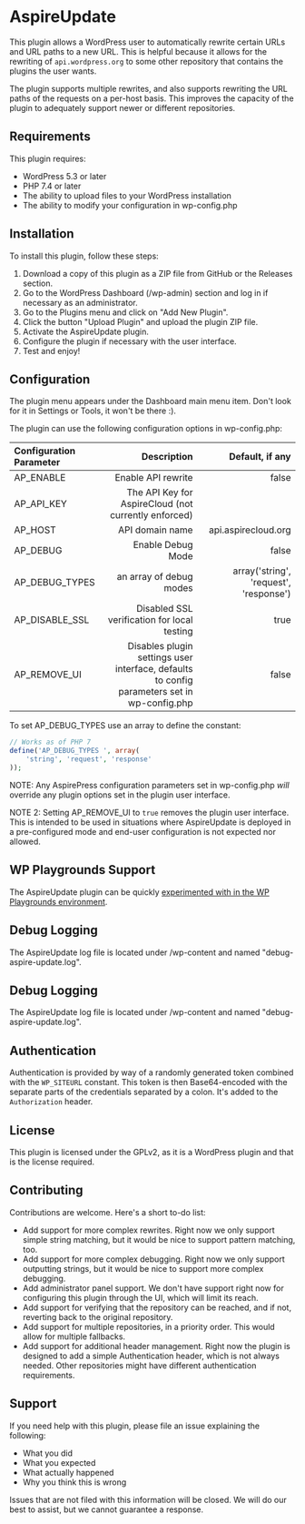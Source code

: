 # AspireUpdate


This plugin allows a WordPress user to automatically rewrite certain URLs and URL paths to a new URL. This is
helpful because it allows for the rewriting of `api.wordpress.org` to some other repository that contains the plugins
the user wants.

The plugin supports multiple rewrites, and also supports rewriting the URL paths of the requests on a per-host basis.
This improves the capacity of the plugin to adequately support newer or different repositories.

## Requirements

This plugin requires:

- WordPress 5.3 or later
- PHP 7.4 or later
- The ability to upload files to your WordPress installation
- The ability to modify your configuration in wp-config.php

## Installation

To install this plugin, follow these steps:

1. Download a copy of this plugin as a ZIP file from GitHub or the Releases section.
2. Go to the WordPress Dashboard (/wp-admin) section and log in if necessary as an administrator.
3. Go to the Plugins menu and click on "Add New Plugin".
4. Click the button "Upload Plugin" and upload the plugin ZIP file.
5. Activate the AspireUpdate plugin.
6. Configure the plugin if necessary with the user interface.
7. Test and enjoy!

## Configuration

The plugin menu appears under the Dashboard main menu item. Don't look for it in Settings or Tools, it won't be there :).

The plugin can use the following configuration options in wp-config.php:

| Configuration Parameter |                                                                                 Description |                        Default, if any |
| :---------------------- | ------------------------------------------------------------------------------------------: | -------------------------------------: |
| AP_ENABLE               |                                                                          Enable API rewrite |                                  false |
| AP_API_KEY              |                                        The API Key for AspireCloud (not currently enforced) |                                        |
| AP_HOST                 |                                                                             API domain name |                    api.aspirecloud.org |
| AP_DEBUG                |                                                                           Enable Debug Mode |                                  false |
| AP_DEBUG_TYPES          |                                                                     an array of debug modes | array('string', 'request', 'response') |
| AP_DISABLE_SSL          |                                                 Disabled SSL verification for local testing |                                   true |
| AP_REMOVE_UI            | Disables plugin settings user interface, defaults to config parameters set in wp-config.php |                                  false |

To set AP_DEBUG_TYPES use an array to define the constant:

```php
// Works as of PHP 7
define('AP_DEBUG_TYPES ', array(
    'string', 'request', 'response'
));
```

NOTE: Any AspirePress configuration parameters set in wp-config.php _will_ override any plugin options set in the plugin user interface. 

NOTE 2: Setting AP_REMOVE_UI to `true` removes the plugin user interface. This is intended to be used in situations where AspireUpdate is deployed in a pre-configured mode and end-user configuration is not expected nor allowed. 

## WP Playgrounds Support

The AspireUpdate plugin can be quickly [experimented with in the WP Playgrounds environment](https://playground.wordpress.net/?blueprint-url=https://raw.githubusercontent.com/aspirepress/AspireUpdate/refs/heads/playground-ready/assets/playground/blueprint.json).

## Debug Logging

The AspireUpdate log file is located under /wp-content and named "debug-aspire-update.log".

## Debug Logging

The AspireUpdate log file is located under /wp-content and named "debug-aspire-update.log".

## Authentication

Authentication is provided by way of a randomly generated token combined with the `WP_SITEURL` constant. This token is
then Base64-encoded with the separate parts of the credentials separated by a colon. It's added to the `Authorization`
header.

## License

This plugin is licensed under the GPLv2, as it is a WordPress plugin and that is the license required.

## Contributing

Contributions are welcome. Here's a short to-do list:

- Add support for more complex rewrites. Right now we only support simple string matching, but it would be nice to support pattern matching, too.
- Add support for more complex debugging. Right now we only support outputting strings, but it would be nice to support more complex debugging.
- Add administrator panel support. We don't have support right now for configuring this plugin through the UI, which will limit its reach.
- Add support for verifying that the repository can be reached, and if not, reverting back to the original repository.
- Add support for multiple repositories, in a priority order. This would allow for multiple fallbacks.
- Add support for additional header management. Right now the plugin is designed to add a simple Authentication header, which is not always needed. Other repositories might have different authentication requirements.

## Support

If you need help with this plugin, please file an issue explaining the following:

- What you did
- What you expected
- What actually happened
- Why you think this is wrong

Issues that are not filed with this information will be closed. We will do our best to assist, but we cannot guarantee a response.

